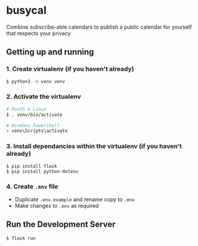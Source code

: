 # busycal
Combine subscribe-able calendars to publish a public calendar for yourself that respects your privacy

## Getting up and running

### 1. Create virtualenv (if you haven't already)
```sh
$ python3 -m venv venv
```

### 2. Activate the virtualenv

```sh
# MacOS & Linux
$ . venv/bin/activate
```
```sh
# Windows Powershell
> venv\Scripts\activate
```

### 3. Install dependancies within the virtualenv (if you haven't already)

```
$ pip install flask
$ pip install python-dotenv
```

### 4. Create `.env` file

- Duplicate `.env.example` and rename copy to `.env`
- Make changes to `.env` as required



## Run the Development Server

```sh
$ flask run
```